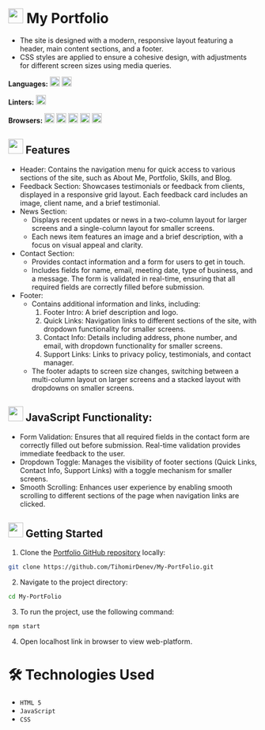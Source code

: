 # <img src="https://firebasestorage.googleapis.com/v0/b/dare2fit-f6eb4.appspot.com/o/assets%2FREADME-images%2Ffeatures.png?alt=media&token=e5fc5779-b3db-41c2-a576-947ca382ea5a&_gl=1*81oei1*_ga*MjExMzk5MTA5MC4xNjgzMjcwMjg1*_ga_CW55HF8NVT*MTY4NjU3Njg5Ni4xMDMuMS4xNjg2NTc3OTgzLjAuMC4w"  width="30" height="30"> My Portfolio

- The site is designed with a modern, responsive layout featuring a header, main content sections, and a footer.
- CSS styles are applied to ensure a cohesive design, with adjustments for different screen sizes using media queries.

**Languages:** <img src="https://upload.wikimedia.org/wikipedia/commons/6/6a/JavaScript-logo.png" height="20"> <img src="https://img.shields.io/badge/html5-%23E34F26.svg?style=for-the-badge&logo=html5&logoColor=white" height="20">

**Linters:** <img src="https://img.shields.io/badge/eslint-3A33D1?style=for-the-badge&logo=eslint&logoColor=white" height="20">

**Browsers:** <img src="https://img.shields.io/badge/Google%20Chrome-4285F4?style=for-the-badge&logo=GoogleChrome&logoColor=white" height="20"> <img src="https://img.shields.io/badge/Safari-000000?style=for-the-badge&logo=Safari&logoColor=white" height="20"> <img src="https://img.shields.io/badge/Edge-0078D7?style=for-the-badge&logo=Microsoft-edge&logoColor=white" height="20"> <img src="https://img.shields.io/badge/Firefox-FF7139?style=for-the-badge&logo=Firefox-Browser&logoColor=white" height="20"> <img src="https://img.shields.io/badge/Opera-FF1B2D?style=for-the-badge&logo=Opera&logoColor=white" height="20">

## <img src="https://firebasestorage.googleapis.com/v0/b/dare2fit-f6eb4.appspot.com/o/assets%2FREADME-images%2Ffaq.png?alt=media&token=12b5c59f-8faf-4cba-98f4-b6cd9329b78b&_gl=1*9f9cxq*_ga*MjExMzk5MTA5MC4xNjgzMjcwMjg1*_ga_CW55HF8NVT*MTY4NjU3Njg5Ni4xMDMuMS4xNjg2NTc3OTYxLjAuMC4w"  width="30" height="30"> Features

- Header: Contains the navigation menu for quick access to various sections of the site, such as About Me, Portfolio, Skills, and Blog.
- Feedback Section: Showcases testimonials or feedback from clients, displayed in a responsive grid layout. Each feedback card includes an image, client name, and a brief testimonial.
- News Section:
  - Displays recent updates or news in a two-column layout for larger screens and a single-column layout for smaller screens.
  - Each news item features an image and a brief description, with a focus on visual appeal and clarity.
- Contact Section:
  - Provides contact information and a form for users to get in touch.
  - Includes fields for name, email, meeting date, type of business, and a message. The form is validated in real-time, ensuring that all required fields are correctly filled before submission.
- Footer:
  - Contains additional information and links, including:
    1. Footer Intro: A brief description and logo.
    2. Quick Links: Navigation links to different sections of the site, with dropdown functionality for smaller screens.
    3. Contact Info: Details including address, phone number, and email, with dropdown functionality for smaller screens.
    4. Support Links: Links to privacy policy, testimonials, and contact manager.
  - The footer adapts to screen size changes, switching between a multi-column layout on larger screens and a stacked layout with dropdowns on smaller screens.

 
## <img src="https://firebasestorage.googleapis.com/v0/b/dare2fit-f6eb4.appspot.com/o/assets%2FREADME-images%2Fresources.png?alt=media&token=9fe5f5ee-5413-4af3-a50b-c7f01650d1fe&_gl=1*4u0xo2*_ga*MjExMzk5MTA5MC4xNjgzMjcwMjg1*_ga_CW55HF8NVT*MTY4NjU3Njg5Ni4xMDMuMS4xNjg2NTc3OTk4LjAuMC4w"  width="30" height="30"> JavaScript Functionality:

- Form Validation: Ensures that all required fields in the contact form are correctly filled out before submission. Real-time validation provides immediate feedback to the user.
- Dropdown Toggle: Manages the visibility of footer sections (Quick Links, Contact Info, Support Links) with a toggle mechanism for smaller screens.
- Smooth Scrolling: Enhances user experience by enabling smooth scrolling to different sections of the page when navigation links are clicked.


## <img src="https://firebasestorage.googleapis.com/v0/b/dare2fit-f6eb4.appspot.com/o/assets%2FREADME-images%2Fstart.png?alt=media&token=ee8cc2b3-1a61-4519-9f96-59177216b4d6&_gl=1*t5p8co*_ga*MjExMzk5MTA5MC4xNjgzMjcwMjg1*_ga_CW55HF8NVT*MTY4NjU3Njg5Ni4xMDMuMS4xNjg2NTc4MDEzLjAuMC4w"  width="30" height="30"> Getting Started

1. Clone the [Portfolio GitHub repository](https://github.com/TihomirDenev/My-PortFolio) locally:

```bash
git clone https://github.com/TihomirDenev/My-PortFolio.git
```

2. Navigate to the project directory:

```bash
cd My-PortFolio
```

3. To run the project, use the following command:

```bash
npm start
```

4. Open localhost link in browser to view web-platform.

# 🛠 Technologies Used

- `HTML 5`
- `JavaScript`
- `CSS`
